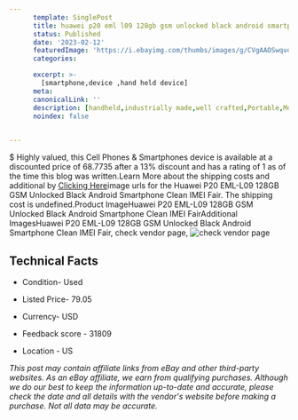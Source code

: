 ```yaml
---
      template: SinglePost
      title: huawei p20 eml l09 128gb gsm unlocked black android smartphone clean imei fair
      status: Published
      date: '2023-02-12'
      featuredImage: 'https://i.ebayimg.com/thumbs/images/g/CVgAAOSwqvdheCCC/s-l225.jpg'
      categories: 

      excerpt: >-
        [smartphone,device ,hand held device]
      meta:
      canonicalLink: ''
      description: [handheld,industrially made,well crafted,Portable,Mobile,Compact,Convenient,Lightweight,Maneuverable,Man-portable,Miniature,Carriable,Hand-held,Light,Holdable,Transportable,Mobile device,Pocket-sized,On-the-go,Wireless,Cordless,Compact size,Convenient size, smartphone,device ,hand held device]
      noindex: false

        
---
```

$
    Highly valued, this Cell Phones & Smartphones device is available at a discounted price of 68.7735 after a 13% discount and has a rating of 1 as of the time this blog was written.Learn More about the shipping costs and additional by [Clicking Here](https://www.ebay.com/itm/185165843151?hash=item2b1cbe8acf%3Ag%3ACVgAAOSwqvdheCCC&amdata=enc%3AAQAHAAAA4LH5DwEB%2FxhflfTbPRGKkLu%2FOn6KhaXYbIxkNHbXvWeNeHNJ6aygYIP3DvDSp6TlqjWCUmJLTiSCSf48%2Fa781L5JRtNM8Yt6MwAVmUnjubZBZc8XgtQUhRG9gY0epOUGhW444bdUpAkv2HGkJHLmOA%2Fr%2B9IgdcHNxCjyWlDgepPI0aRpOB%2B59ywGVgcvc3aQVGo82gMqcuApjUBVcoxMQbA%2BOPIUJww92A%2Fv7RdwXCU5J5SsZOh9%2BXUq7BaRuWwwlmexY%2FxGXuADcygc6ChfeabnjSe04uBVB%2B%2F6Nzl4c%2FML&mkevt=1&mkcid=1&mkrid=711-53200-19255-0&campid=%253CePNCampaignId%253E&customid=%253CreferenceId%253E&toolid=10049)image urls for the Huawei P20 EML-L09 128GB GSM Unlocked Black Android Smartphone Clean IMEI Fair. The shipping cost is undefined.Product ImageHuawei P20 EML-L09 128GB GSM Unlocked Black Android Smartphone Clean IMEI FairAdditional ImagesHuawei P20 EML-L09 128GB GSM Unlocked Black Android Smartphone Clean IMEI Fair, check vendor page, ![check vendor page](https://origin-galleryplus.ebayimg.com/ws/web/185165843151_2_0_1/225x225.jpg,https://origin-galleryplus.ebayimg.com/ws/web/185165843151_3_0_1/225x225.jpg,https://origin-galleryplus.ebayimg.com/ws/web/185165843151_4_0_1/225x225.jpg,https://origin-galleryplus.ebayimg.com/ws/web/185165843151_5_0_1/225x225.jpg,https://origin-galleryplus.ebayimg.com/ws/web/185165843151_6_0_1/225x225.jpg,https://origin-galleryplus.ebayimg.com/ws/web/185165843151_7_0_1/225x225.jpg,https://origin-galleryplus.ebayimg.com/ws/web/185165843151_8_0_1/225x225.jpg)
    
    

 ## Technical Facts 



     
      

 - Condition- Used 


      

 - Listed Price- 79.05 


      

 - Currency- USD 


      

 - Feedback score - 31809 


      

 - Location - US 


      
      

 *_This post may contain affiliate links from eBay and other third-party websites. As an eBay affiliate, we earn from qualifying purchases. Although we do our best to keep the information up-to-date and accurate, please check the date and all details with the vendor's website before making a purchase. Not all data may be accurate._*



    
    
    
    
    